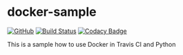 # docker-sample

[![GitHub](https://img.shields.io/github/license/mashape/apistatus.svg)](https://github.com/BurhanH/docker-sample/blob/master/LICENSE)
[![Build Status](https://travis-ci.org/BurhanH/docker-sample.svg?branch=master)](https://travis-ci.org/BurhanH/docker-sample)
[![Codacy Badge](https://api.codacy.com/project/badge/Grade/3db893a5ca9e480b8720a536f6e5cb14)](https://www.codacy.com/manual/BurhanH/docker-sample?utm_source=github.com&amp;utm_medium=referral&amp;utm_content=BurhanH/docker-sample&amp;utm_campaign=Badge_Grade)

This is a sample how to use Docker in Travis CI and Python

